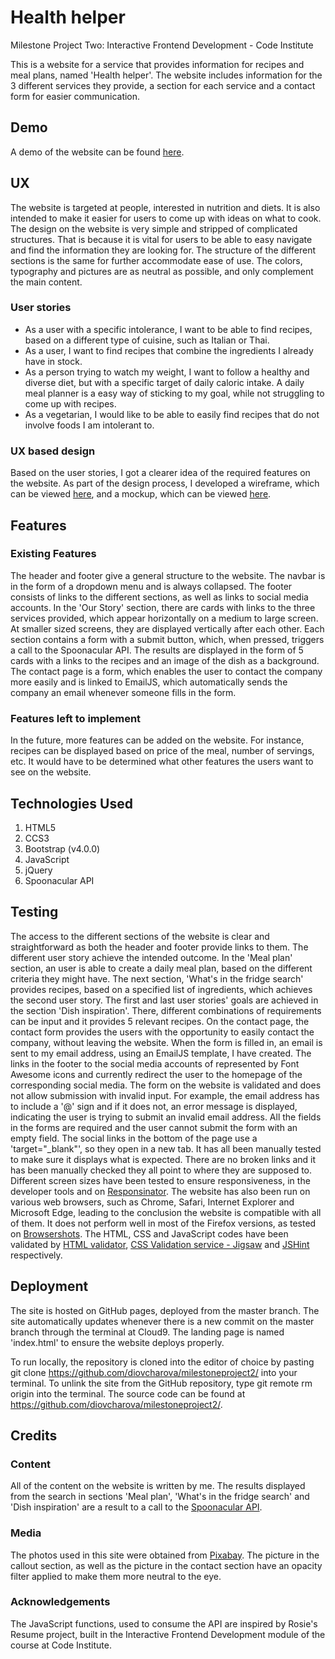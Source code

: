 # Health helper
Milestone Project Two: Interactive Frontend Development - Code Institute

This is a website for a service that provides information for recipes and meal plans, named 'Health helper'. The website includes information for the 3 different services they provide, a section for each service and a contact form for easier communication. 


## Demo 
A demo of the website can  be found [here](https://diovcharova.github.io/milestoneproject2/).

## UX
The website is targeted at people, interested in nutrition and diets. It is also intended to make it easier for users to come up with ideas on what to cook. 
The design on the website is very simple and stripped of complicated structures. That is because it is vital for users to be able to easy navigate and find the information they are looking for. The structure of the different sections is the same for further accommodate ease of use. The colors, typography and pictures are as neutral as possible, and only complement the main content.  

### User stories
* As a user with a specific intolerance, I want to be able to find recipes, based on a different type of cuisine, such as Italian or Thai. 
* As a user, I want to find recipes that combine the ingredients I already have in stock.
* As a person trying to watch my weight, I want to follow a healthy and diverse diet, but with a specific target of daily caloric intake. A daily meal planner is a easy way of sticking to my goal, while not struggling to come up with recipes.
* As a vegetarian, I would like to be able to easily find recipes that do not involve foods I am intolerant to. 

### UX based design
Based on the user stories, I got a clearer idea of the required features on the website. As part of the design process, I developed a wireframe, which can be viewed [here](https://github.com/diovcharova/milestoneproject2/blob/master/assets/mockups%26wireframes/Health%20helper%20wireframe.png), and a mockup, which can be viewed [here](https://github.com/diovcharova/milestoneproject2/blob/master/assets/mockups%26wireframes/Health%20helper%20mockup.png).

## Features

### Existing Features
The header and footer give a general structure to the website. The navbar is in the form of a dropdown menu and is always collapsed. The footer consists of links to the different sections, as well as links to social media accounts. In the 'Our Story' section, there are cards with links to the three services provided, which appear horizontally on a medium to large screen. At smaller sized screens, they are displayed vertically after each other. Each section contains a form with a submit button, which, when pressed, triggers a call to the Spoonacular API. The results are displayed in the form of 5 cards with a links to the recipes and an image of the dish as a background. The contact page is a form, which enables the user to contact the company more easily and is linked to EmailJS, which automatically sends the company an email whenever someone fills in the form. 

### Features left to implement
In the future, more features can be added on the website. For instance, recipes can be displayed based on price of the meal, number of servings, etc. It would have to be determined what other features the users want to see on the website. 


## Technologies Used
1. HTML5
2. CCS3
3. Bootstrap (v4.0.0)
4. JavaScript
5. jQuery
6. Spoonacular API


## Testing
The access to the different sections of the website is clear and straightforward as both the header and footer provide links to them. The different user story achieve the intended outcome. In the 'Meal plan' section, an user is able to create a daily meal plan, based on the different criteria they might have. The next section, 'What's in the fridge search' provides recipes, based on a specified list of ingredients, which achieves the second user story. The first and last user stories' goals are achieved in the section 'Dish inspiration'. There, different combinations of requirements can be input and it provides 5 relevant recipes. 
On the contact page, the contact form provides the users with the opportunity to easily contact the company, without leaving the website. When the form is filled in, an email is sent to my email address, using an EmailJS template, I have created. The links in the footer to the social media accounts of represented by Font Awesome icons and currently redirect the user to the homepage of the corresponding social media. The form on the website is validated and does not allow submission with invalid input. For example, the email address has to include a '@' sign and if it does not, an error message is displayed, indicating the user is trying to submit an invalid email address. All the fields in the forms are required and the user cannot submit the form with an empty field. The social links in the bottom of the page use a 'target="_blank"', so they open in a new tab. It has all been manually tested to make sure it displays what is expected. There are no broken links and it has been manually checked they all point to where they are supposed to. 
Different screen sizes have been tested to ensure responsiveness, in the developer tools and on [Responsinator](https://www.responsinator.com/). The website has also been run on various web browsers, such as Chrome, Safari, Internet Explorer and Microsoft Edge, leading to the conclusion the website is compatible with all of them. It does not perform well in most of the Firefox versions, as tested on [Browsershots](http://browsershots.org/). The HTML, CSS and JavaScript codes have been validated by [HTML validator](https://validator.w3.org/), [CSS Validation service - Jigsaw](https://jigsaw.w3.org/css-validator/) and [JSHint](https://jshint.com/) respectively.

## Deployment
The site is hosted on GitHub pages, deployed from the master branch. The site automatically updates whenever there is a new commit on the master branch through the terminal at Cloud9. The landing page is named 'index.html' to ensure the website deploys properly.

To run locally, the repository is cloned into the editor of choice by pasting git clone https://github.com/diovcharova/milestoneproject2/ into your terminal. To unlink the site from the GitHub repository, type git remote rm origin into the terminal. The source code can be found at https://github.com/diovcharova/milestoneproject2/.

## Credits

### Content
All of the content on the website is written by me. The results displayed from the search in sections 'Meal plan', 'What's in the fridge search' and 'Dish inspiration' are a result to a call to the [Spoonacular API](https://spoonacular.com/food-api).
### Media
The photos used in this site were obtained from [Pixabay](https://pixabay.com). The picture in the callout section, as well as the picture in the contact section have an opacity filter applied to make them more neutral to the eye.
### Acknowledgements 
The JavaScript functions, used to consume the API are inspired by Rosie's Resume project, built in the Interactive Frontend Development module of the course at Code Institute. 
